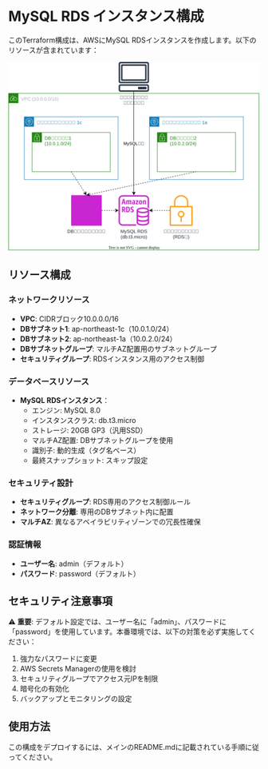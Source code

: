 # MySQL RDS インスタンス構成

このTerraform構成は、AWSにMySQL RDSインスタンスを作成します。以下のリソースが含まれています：

![構成図](src/architecture.svg)

## リソース構成

### ネットワークリソース
- **VPC**: CIDRブロック10.0.0.0/16
- **DBサブネット1**: ap-northeast-1c（10.0.1.0/24）
- **DBサブネット2**: ap-northeast-1a（10.0.2.0/24）
- **DBサブネットグループ**: マルチAZ配置用のサブネットグループ
- **セキュリティグループ**: RDSインスタンス用のアクセス制御

### データベースリソース
- **MySQL RDSインスタンス**：
  - エンジン: MySQL 8.0
  - インスタンスクラス: db.t3.micro
  - ストレージ: 20GB GP3（汎用SSD）
  - マルチAZ配置: DBサブネットグループを使用
  - 識別子: 動的生成（タグ名ベース）
  - 最終スナップショット: スキップ設定

### セキュリティ設計
- **セキュリティグループ**: RDS専用のアクセス制御ルール
- **ネットワーク分離**: 専用のDBサブネット内に配置
- **マルチAZ**: 異なるアベイラビリティゾーンでの冗長性確保

### 認証情報
- **ユーザー名**: admin（デフォルト）
- **パスワード**: password（デフォルト）

## セキュリティ注意事項

⚠️ **重要**: デフォルト設定では、ユーザー名に「admin」、パスワードに「password」を使用しています。本番環境では、以下の対策を必ず実施してください：

1. 強力なパスワードに変更
2. AWS Secrets Managerの使用を検討
3. セキュリティグループでアクセス元IPを制限
4. 暗号化の有効化
5. バックアップとモニタリングの設定

## 使用方法

この構成をデプロイするには、メインのREADME.mdに記載されている手順に従ってください。